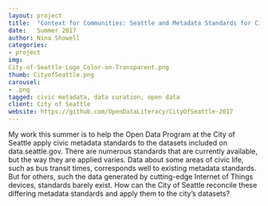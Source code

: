 ```yaml
---
layout: project
title:  "Context for Communities: Seattle and Metadata Standards for Civic Data"
date:   Summer 2017
author: Nina Showell
categories:
- project
img: 
City-of-Seattle-Logo_Color-on-Transparent.png
thumb: CityofSeattle.png
carousel:
- .png
tagged: civic metadata, data curation, open data
client: City of Seattle
website: https://github.com/OpenDataLiteracy/CityOfSeattle-2017
---
```

My work this summer is to help the Open Data Program at the City of Seattle apply civic metadata standards to the datasets included on data.seattle.gov. There are numerous standards that are currently available, but the way they are applied varies. Data about some areas of civic life, such as bus transit times, corresponds well to existing metadata standards. But for others, such the data generated by cutting-edge Internet of Things devices, standards barely exist. How can the City of Seattle reconcile these differing metadata standards and apply them to the city’s datasets?
